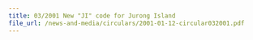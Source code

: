 ```yaml
---
title: 03/2001 New "JI" code for Jurong Island
file_url: /news-and-media/circulars/2001-01-12-circular032001.pdf
---
```

